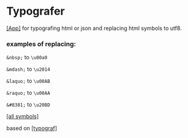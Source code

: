 # Typografer

<a href="https://baomastr.github.io/typograf-unicode-replacer/">[App]</a> for typografing html or json and replacing html symbols to utf8.

### examples of replacing:

```&nbsp;``` to ```\u00a0```

```&mdash;``` to ```\u2014```

```&laquo;``` to ```\u00AB```

```&raquo;``` to ```\u00AA```

```&#8381;``` to ```\u20BD```

<a href="https://github.com/baomastr/typograf-unicode-replacer/blob/master/symbols.md">[all symbols]</a>

based on <a href="https://github.com/typograf/typograf">[typograf]</a>